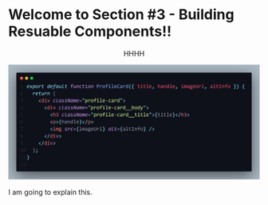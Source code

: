 <h1>Welcome to Section #3 - Building Resuable Components!!</h1>

<p style="text-align:center">HHHH</p>

<img src="./pdas-app/src/assets/code.png">

I am going to explain this.
